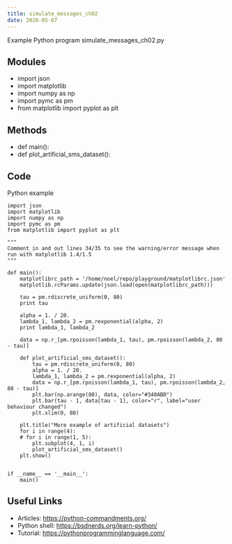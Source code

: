 ```yaml
---
title: simulate_messages_ch02
date: 2020-05-07
---
```

Example Python program simulate_messages_ch02.py

## Modules

* import json
* import matplotlib
* import numpy as np
* import pymc as pm
* from matplotlib import pyplot as plt

## Methods

* def main():
* def plot_artificial_sms_dataset():

## Code

Python example

    import json
    import matplotlib
    import numpy as np
    import pymc as pm
    from matplotlib import pyplot as plt
    
    """
    Comment in and out lines 34/35 to see the warning/error message when run with matplotlib 1.4/1.5 
    """
    
    def main():
        matplotlibrc_path = '/home/noel/repo/playground/matplotlibrc.json'
        matplotlib.rcParams.update(json.load(open(matplotlibrc_path)))
    
        tau = pm.rdiscrete_uniform(0, 80)
        print tau
    
        alpha = 1. / 20.
        lambda_1, lambda_2 = pm.rexponential(alpha, 2)
        print lambda_1, lambda_2
    
        data = np.r_[pm.rpoisson(lambda_1, tau), pm.rpoisson(lambda_2, 80 - tau)]
    
        def plot_artificial_sms_dataset():
            tau = pm.rdiscrete_uniform(0, 80)
            alpha = 1. / 20.
            lambda_1, lambda_2 = pm.rexponential(alpha, 2)
            data = np.r_[pm.rpoisson(lambda_1, tau), pm.rpoisson(lambda_2, 80 - tau)]
            plt.bar(np.arange(80), data, color="#348ABD")
            plt.bar(tau - 1, data[tau - 1], color="r", label="user behaviour changed")
            plt.xlim(0, 80)
    
        plt.title("More example of artificial datasets")
        for i in range(4):
        # for i in range(1, 5):
            plt.subplot(4, 1, i)
            plot_artificial_sms_dataset()
        plt.show()
    
    
    if __name__ == '__main__':
        main()
    

## Useful Links

- Articles: https://python-commandments.org/
- Python shell: https://bsdnerds.org/learn-python/
- Tutorial: https://pythonprogramminglanguage.com/
